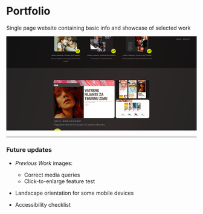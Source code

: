 # Portfolio

Single page website containing basic info and showcase of selected work

![Portfolio Screen](portfolio-screen-2.png)


---
### Future updates

* _Previous Work_ images: 
    * Correct media queries
    * Click-to-enlarge feature test

* Landscape orientation for some mobile devices

* Accessibility checklist

